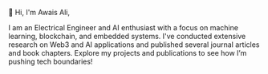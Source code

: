 👋 Hi, I'm Awais Ali, 


I am an Electrical Engineer and AI enthusiast with a focus on machine learning, blockchain, and embedded systems. I've conducted extensive research on Web3 and AI applications and published several journal articles and book chapters. Explore my projects and publications to see how I’m pushing tech boundaries!
